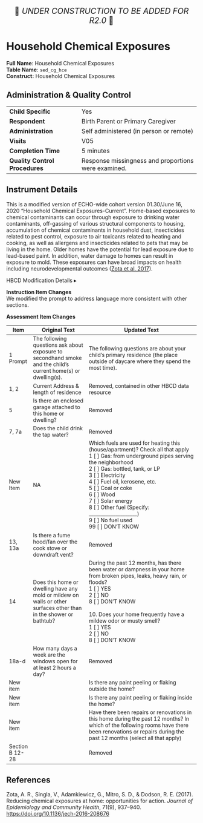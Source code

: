 <p style="text-align: center; font-size: 1.5em;">🚧 <i>UNDER CONSTRUCTION TO BE ADDED FOR R2.0</i> 🚧 </p>

# Household Chemical Exposures

**Full Name**: Household Chemical Exposures       
**Table Name**: `sed_cg_hce`    
**Construct:** Household Chemical Exposures   

## Administration & Quality Control

<table class="table-no-vertical-lines" style="width: 100%; border-collapse: collapse; table-layout: fixed;">
<tbody>
<tr><td><b>Child Specific</b></td>
<td>Yes </td></tr>
<tr><td><b>Respondent</b></td>
<td>Birth Parent or Primary Caregiver</td></tr>
<tr><td><b>Administration</b></td>
<td style="word-wrap: break-word; white-space: normal;">Self administered (in person or remote)</td></tr>
<tr><td><b>Visits</b></td>
<td>V05</td></tr>
<tr><td><b>Completion Time</b></td>
<td>5 minutes</td></tr>
<tr><td><b>Quality Control Procedures</b></td>
<td style="word-wrap: break-word; white-space: normal;">Response missingness and proportions were examined.</td></tr>      
</tbody>
</table>

## Instrument Details

This is a modified version of ECHO-wide cohort version 01.30/June 16, 2020 “Household Chemical Exposures-Current”. 
Home-based exposures to chemical contaminants can occur through exposure to drinking water contaminants, off-gassing of various structural components to housing, accumulation of chemical contaminants in household dust, insecticides related to pest control, exposure to air toxicants related to heating and cooking, as well as allergens and insecticides related to pets that may be living in the home. Older homes have the potential for lead exposure due to lead-based paint. In addition, water damage to homes can result in exposure to mold. These exposures can have broad impacts on health including neurodevelopmental outcomes ([Zota et al. 2017](https://doi.org/10.1136/jech-2016-208676)). 

<div id="hbcd-mod" class="table-banner" onclick="toggleCollapse(this)">
  <span class="text-with-link">
  <span class="text">HBCD Modification Details</span>
  <a class="anchor-link" href="#hbcd-mod" title="Copy link">
  <i class="fa-solid fa-link"></i>
  </a>
  </span>
  <span class="arrow">▸</span>
</div>
<div class="collapsible-content">
<p><b>Instruction Item Changes</b><br>We modified the prompt to address language more consistent with other sections.</p>
<b>Assessment Item Changes</b>
<table style="width: 100%; border-collapse: collapse; table-layout: fixed; font-size: 14px">
<thead>
  <tr>
    <th style="width: 5%;">Item</th>
    <th style="width: 30%;">Original Text</th>
    <th style="width: 60%;">Updated Text</th>
  </tr>
  </thead>
<tbody>
<tr>
  <td>1 Prompt</td>
  <td style="word-wrap: break-word; white-space: normal;">The following questions ask about exposure to secondhand smoke and the child’s current home(s) or dwelling(s).</td>
  <td style="word-wrap: break-word; white-space: normal;">The following questions are about your child’s primary residence (the place outside of daycare where they spend the most time).</td>
</tr>
<tr>
<td>1, 2</td>
<td style="word-wrap: break-word; white-space: normal;">Current Address &amp; length of residence</td>
<td style="word-wrap: break-word; white-space: normal;">Removed, contained in other HBCD data resource</td>
</tr>
<tr>
<td>5</td>
<td style="word-wrap: break-word; white-space: normal;">Is there an enclosed garage attached to this home or dwelling?</td>
<td>Removed</td>
</tr>
<tr>
<td>7, 7a</td>
<td style="word-wrap: break-word; white-space: normal;">Does the child drink the tap water?</td>
<td>Removed</td>
</tr>
<tr>
<td>New Item</td>
<td>NA</td>
<td style="word-wrap: break-word; white-space: normal;">Which fuels are used for heating this (house/apartment)? Check all that apply<br /> 1 [ ] Gas: from underground pipes serving the neighborhood<br />2 [ ] Gas: bottled, tank, or LP<br />3 [ ] Electricity<br />4 [ ] Fuel oil, kerosene, etc.<br />5 [ ] Coal or coke<br />6 [ ] Wood<br />7 [ ] Solar energy<br />8 [ ] Other fuel (Specify: ____________________)<br />9 [ ] No fuel used<br />99 [ ] DON&rsquo;T KNOW</td>
</tr>
<tr>
<td>13, 13a</td>
<td style="word-wrap: break-word; white-space: normal;">Is there a fume hood/fan over the cook stove or downdraft vent?</td>
<td>Removed</td>
</tr>
<tr>
<td>14</td>
<td style="word-wrap: break-word; white-space: normal;">Does this home or dwelling have any mold or mildew on walls or other surfaces other than in the shower or bathtub?</td>
<td style="word-wrap: break-word; white-space: normal;">During the past 12 months, has there been water or dampness in your home<br />from broken pipes, leaks, heavy rain, or floods?<br />1 [ ] YES<br />2 [ ] NO<br />8 [ ] DON&rsquo;T KNOW<br /><br />10. Does your home frequently have a mildew odor or musty smell?<br />1 [ ] YES<br />2 [ ] NO<br />8 [ ] DON&rsquo;T KNOW</td>
</tr>
<tr>
<td>18a-d</td>
<td style="word-wrap: break-word; white-space: normal;">How many days a week are the windows open for at least 2 hours a day?</td>
<td>Removed</td>
</tr>
<tr>
<td>New item</td>
<td>&nbsp;</td>
<td style="word-wrap: break-word; white-space: normal;">Is there any paint peeling or flaking outside the home?</td>
</tr>
<tr>
<td>New item</td>
<td>&nbsp;</td>
<td style="word-wrap: break-word; white-space: normal;">Is there any paint peeling or flaking inside the home?</td>
</tr>
<tr>
<td>New item</td>
<td>&nbsp;</td>
<td style="word-wrap: break-word; white-space: normal;">Have there been repairs or renovations in this home during the past 12 months? In which of the following rooms have there been renovations or repairs during the past 12 months (select all that apply)</td>
</tr>
<tr>
<td>Section B 12-28</td>
<td>&nbsp;</td>
<td>Removed</td>
</tr>
</tbody>
</table>
</div>

## References

<div class="references"> 
<p>Zota, A. R., Singla, V., Adamkiewicz, G., Mitro, S. D., & Dodson, R. E. (2017). Reducing chemical exposures at home: opportunities for action. <i>Journal of Epidemiology and Community Health</i>, 71(9), 937–940. <a href="https://doi.org/10.1136/jech-2016-208676">https://doi.org/10.1136/jech-2016-208676</a></p>  
</div>





